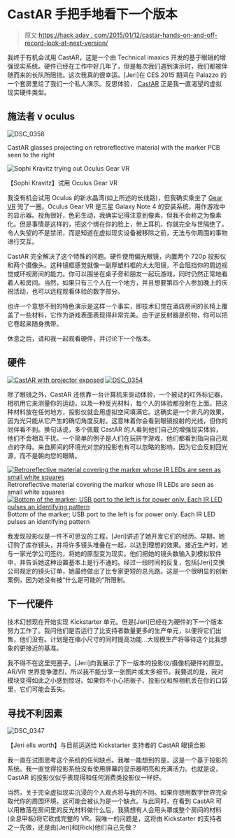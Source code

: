 # CastAR 手把手地看下一个版本

> 原文:[https://hack aday . com/2015/01/12/castar-hands-on-and-off-record-look-at-next-version/](https://hackaday.com/2015/01/12/castar-hands-on-and-off-record-look-at-next-version/)

我终于有机会试用 CastAR，这是一个由 Technical imaxics 开发的基于眼镜的增强现实系统。硬件已经在工作中好几年了，但是每次我们遇到演示时，我们都被伴随而来的长队所阻挠。这次我真的很幸运。[Jeri]在 CES 2015 期间在 Palazzo 的一个套房里给了我们一个私人演示。反思体验， [CastAR](http://technicalillusions.com/portfolio_page/castar-glasses/) 正是我一直渴望的虚拟现实硬件类型。

## 施法者 v oculus

![DSC_0358](../Images/766a53bc7c602585530cd2a8eb1d3426.png)

CastAR glasses projecting on retroreflective material with the marker PCB seen to the right

![Sophi Kravitz trying out Oculus Gear VR](../Images/b19e1e5e275d0cf93cba991dc6ae2085.png)

【Sophi Kravitz】试用 Oculus Gear VR

我没有机会试用 Oculus 的新水晶湾(如上所述的长线路)，但我确实乘坐了 [Gear VR](http://www.samsung.com/global/microsite/gearvr/) 兜了一圈。Oculus Gear VR 是三星 Galaxy Note 4 的安装系统，用作游戏中的显示器。视角很好，色彩生动，我确实记得注意到像素，但我不会称之为像素化。但是事情是这样的，把这个绑在你的脸上，带上耳机，你就完全与世隔绝了。令人失望的不是禁闭，而是知道在虚拟现实设备被移除之前，无法与你周围的事物进行交互。

CastAR 完全解决了这个特殊的问题。硬件使用偏光眼镜，内置两个 720p 投影仪和两个摄像头。这种镜框感觉就像一副厚塑料框的大太阳镜，不会阻挡你的周边视觉或环视房间的能力。你可以围坐在桌子旁和朋友一起玩游戏，同时仍然正常地看着人和房间。当然，如果只有三个人在一个地方，并且想要第四个人参加晚上的庆祝活动，也可以远程观看体验的数字部分。

也许一个意想不到的特色演示是这样一个事实，即技术幻觉在酒店房间的长椅上覆盖了一些材料，它作为游戏表面表现得非常完美。由于逆反射器是织物，你可以把它卷起来随身携带。

休息之后，请和我一起观看硬件，并讨论下一个版本。

## 硬件

 [![CastAR with projector exposed](../Images/a9128f5d5cc38e204711cc2c2083643c.png "CastAR with projector exposed")](https://hackaday.com/2015/01/12/castar-hands-on-and-off-record-look-at-next-version/dsc_0353/)  [![DSC_0354](../Images/f9888848d9c5fe16c985d2d9c649ce46.png "DSC_0354")](https://hackaday.com/2015/01/12/castar-hands-on-and-off-record-look-at-next-version/dsc_0354-2/) 

除了眼镜之外，CastAR 还依靠一台计算机来驱动体验，一个被动的红外标记器，相机用它来测量你的运动，以及一种反光材料，每个人的体验都投射在上面。把这种材料放在任何地方，投影仪就会用虚拟空间填满它。这确实是一个非凡的效果，因为光只能从它产生的确切角度反射。这意味着你会看到眼镜投射的光线，但你的同伴看不到。换句话说，多个佩戴 CastAR 的人看到他们自己的增强现实体验，他们不会相互干扰。一个简单的例子是人们在玩拼字游戏，他们都看到指向自己观点的字母。来自房间的环境光对您的投影也有可以忽略的影响，因为它会反射回光源，而不是朝向您的眼睛。

 [![Retroreflective material covering the marker whose IR LEDs are seen as small white squares](../Images/5b8a868665c3bfa213fddf973d79317f.png "DSC_0355")](https://hackaday.com/2015/01/12/castar-hands-on-and-off-record-look-at-next-version/dsc_0355/) Retroreflective material covering the marker whose IR LEDs are seen as small white squares [![Bottom of the marker; USB port to the left is for power only. Each IR LED pulses an identifying pattern](../Images/d075a9372eaf5dc15e2d30160163d045.png "DSC_0356")](https://hackaday.com/2015/01/12/castar-hands-on-and-off-record-look-at-next-version/dsc_0356/) Bottom of the marker; USB port to the left is for power only. Each IR LED pulses an identifying pattern

我发现投影仪是一件不可思议的工程。[Jeri]讲述了她开发它们的经历。早期，她订购了库存镜头，并将许多镜头堆叠在一起，以达到理想的效果。接近生产时，她与一家光学公司签约，将她的原型变为现实。他们把她的镜头数输入到模拟软件中，并告诉她这种设置基本上是行不通的。经过一段时间的反复，包括[Jeri]交换公司规定的镜头订单，她最终做出了比专家更短的总光路。这是一个很明显的创新案例，因为她没有被“什么是可能的”所限制。

## 下一代硬件

技术幻想现在开始实现 Kickstarter 单元。但是[Jeri]已经在为硬件的下一个版本努力工作了。我问他们是否运行了比支持者数量更多的生产单元，以便将它们出售，他们没有。计划是在缩小尺寸的同时提高功能…大规模生产将等待这个比我想象的更接近的基准。

我不得不在这里兜圈子。[Jeri]向我展示了下一版本的投影仪/摄像机硬件的原型。AR/VR 世界竞争激烈，所以我不能分享一张图片或太多细节。我要说的是，我对模块变得如此之小感到惊讶。如果你不小心把板子、投影仪和照相机丢在你的口袋里，它们可能会丢失。

## 寻找不利因素

![DSC_0347](../Images/fd36efaa63f857113b7492f0f25fcc49.png)

【Jeri ells worth】与目前运送给 Kickstarter 支持者的 CastAR 眼镜合影

我一直在试图思考这个系统的任何缺点。我唯一能想到的是，这是一个基于投影的系统。我一直觉得投影系统没有使用屏幕的显示器明亮和充满活力。也就是说，CastAR 的投影仪似乎表现得和任何消费类投影仪一样好。

当然，关于完全虚拟现实沉浸的个人观点将与我的不同。如果你想用数字世界完全取代你的周围环境，这可能会被认为是一个缺点。与此同时，在看到 CastAR 可以用散落在房间里的反光材料做什么后，我猜想有人会用头罩或整个房间的材料(全息甲板)将它砍成完整的 VR。我唯一的问题是，这将由 Kickstarter 的支持者之一先做，还是由[Jeri]和[Rick]他们自己先做？